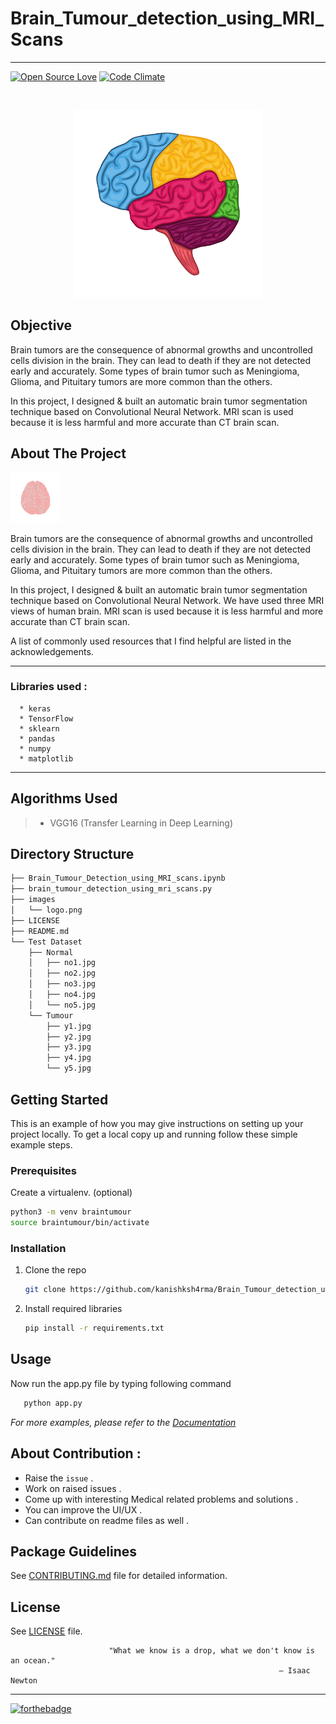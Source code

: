 # Brain_Tumour_detection_using_MRI_Scans
---
[![Open Source Love](https://badges.frapsoft.com/os/v3/open-source.svg?v=102)](https://github.com/kanishksh4rma/Coronavirus_Detection_using_Chest_X_ray)
[![Code Climate](https://codeclimate.com/github/boennemann/badges.svg)](https://github.com/kanishksh4rma/Coronavirus_Detection_using_Chest_X_ray)

<!-- PROJECT LOGO -->
<br />
<p align="center">
  <a href="https://github.com/kanishksh4rma/Brain_Tumour_detection_using_MRI_Scans">
    <img src="images/logo.png" alt="Logo" width="300" height="300">
  </a>
  <!-- INTRODUCTION -->

## Objective
  
Brain tumors are the consequence of abnormal growths and uncontrolled cells division in the brain. They can lead to death if they are not detected early and accurately. Some types of brain tumor such as Meningioma, Glioma, and Pituitary tumors are more common than the others.

In this project, I designed & built an automatic brain tumor segmentation technique based on Convolutional Neural Network. MRI scan is used because it is less harmful and more accurate than CT brain scan.
  
<!-- ABOUT THE PROJECT -->
## About The Project

<a href="https://github.com/kanishksh4rma/Brain_Tumour_detection_using_MRI_Scans">
    <img src="images/mini-brain.png" width="80" height="80">
  </a>

Brain tumors are the consequence of abnormal growths and uncontrolled cells division in the brain. They can lead to death if they are not detected early and accurately. Some types of brain tumor such as Meningioma, Glioma, and Pituitary tumors are more common than the others.

In this project, I designed & built an automatic brain tumor segmentation technique based on Convolutional Neural Network. We have used three MRI views of human brain. MRI scan is used because it is less harmful and more accurate than CT brain scan.

A list of commonly used resources that I find helpful are listed in the acknowledgements.

---

### Libraries used : 

```
  * keras
  * TensorFlow
  * sklearn  
  * pandas
  * numpy
  * matplotlib
```
---

## Algorithms Used


> * VGG16 (Transfer Learning in Deep Learning)


## Directory Structure

```sh
├── Brain_Tumour_Detection_using_MRI_scans.ipynb
├── brain_tumour_detection_using_mri_scans.py
├── images
│   └── logo.png
├── LICENSE
├── README.md
└── Test Dataset
    ├── Normal
    │   ├── no1.jpg
    │   ├── no2.jpg
    │   ├── no3.jpg
    │   ├── no4.jpg
    │   └── no5.jpg
    └── Tumour
        ├── y1.jpg
        ├── y2.jpg
        ├── y3.jpg
        ├── y4.jpg
        └── y5.jpg
```
<!-- GETTING STARTED -->
## Getting Started

This is an example of how you may give instructions on setting up your project locally.
To get a local copy up and running follow these simple example steps.

### Prerequisites

Create a virtualenv. (optional)
  ```sh
  python3 -m venv braintumour
  source braintumour/bin/activate
  ```

### Installation

1. Clone the repo
   ```sh
   git clone https://github.com/kanishksh4rma/Brain_Tumour_detection_using_MRI_Scans/
   ```
2. Install required libraries
   ```sh
   pip install -r requirements.txt
   ```
<!-- USAGE EXAMPLES -->
## Usage

Now run the app.py file by typing following command 
```sh
   python app.py
   ```
_For more examples, please refer to the [Documentation](#)_



## About Contribution :
* Raise the `issue` .
* Work on raised issues .
* Come up with interesting Medical related problems and solutions .
* You can improve the UI/UX .
* Can contribute on readme files as well .

## Package Guidelines

See [CONTRIBUTING.md](CONTRIBUTING.md) file for detailed information.

## License

See [LICENSE](LICENSE) file.


                          "What we know is a drop, what we don't know is an ocean."
                                                                — Isaac Newton

---

[![forthebadge](https://forthebadge.com/images/badges/built-with-love.svg)](https://github.com/kanishksh4rma/Brain_Tumour_detection_using_MRI_Scans)

